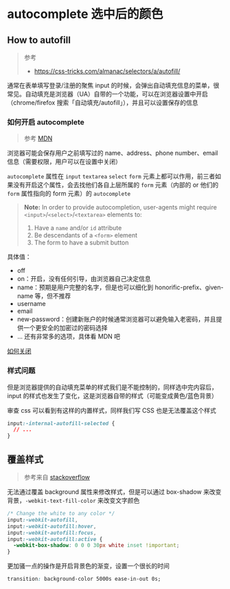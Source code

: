 # autocomplete 选中后的颜色

## How to autofill

> 参考
>
> - https://css-tricks.com/almanac/selectors/a/autofill/

通常在表单填写登录/注册的聚焦 input 的时候，会弹出自动填充信息的菜单，很常见。自动填充是浏览器（UA）自带的一个功能，可以在浏览器设置中开启（chrome/firefox 搜索「自动填充/autofill」），并且可以设置保存的信息

### 如何开启 autocomplete

> 参考 [MDN](https://developer.mozilla.org/en-US/docs/Web/HTML/Attributes/autocomplete)

浏览器可能会保存用户之前填写过的 name、address、phone number、email 信息（需要权限，用户可以在设置中关闭）

`autocomplete` 属性在 `input` `textarea` `select`  `form` 元素上都可以作用，前三者如果没有开启这个属性，会去找他们各自上层所属的 `form` 元素（内部的 or 他们的 `form` 属性指向的 form 元素）的 `autocomplete`

> **Note:** In order to provide autocompletion, user-agents might require `<input>`/`<select>`/`<textarea>` elements to:
>
> 1. Have a `name` and/or `id` attribute
> 2. Be descendants of a `<form>` element
> 3. The form to have a submit button

具体值：

- off
- on：开启，没有任何引导，由浏览器自己决定信息
- name：预期是用户完整的名字，但是也可以细化到 honorific-prefix、given-name 等，但不推荐
- username
- email
- new-password：创建新账户的时候通常浏览器可以避免输入老密码，并且提供一个更安全的加密过的密码选择
- ... 还有非常多的选项，具体看 MDN 吧

[如何关闭](https://developer.mozilla.org/en-US/docs/Web/Security/Securing_your_site/Turning_off_form_autocompletion)



### 样式问题

但是浏览器提供的自动填充菜单的样式我们是不能控制的，同样选中完内容后，input 的样式也发生了变化，这是浏览器自带的样式（可能变成黄色/蓝色背景）

审查 css 可以看到有这样的内置样式，同样我们写 CSS 也是无法覆盖这个样式

```css
input:-internal-autofill-selected {
  // ...
}
```

## 覆盖样式

> 参考来自 [stackoverflow](https://stackoverflow.com/questions/2781549/removing-input-background-colour-for-chrome-autocomplete)

无法通过覆盖 background 属性来修改样式，但是可以通过 box-shadow 来改变背景，`-webkit-text-fill-color` 来改变文字颜色

```css
/* Change the white to any color */
input:-webkit-autofill,
input:-webkit-autofill:hover,
input:-webkit-autofill:focus,
input:-webkit-autofill:active {
  -webkit-box-shadow: 0 0 0 30px white inset !important;
}
```

更加骚一点的操作是开启背景色的渐变，设置一个很长的时间

```css
transition: background-color 5000s ease-in-out 0s;
```
